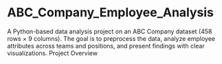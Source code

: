 # ABC_Company_Employee_Analysis

A Python-based data analysis project on an ABC Company dataset (458 rows × 9 columns). The goal is to preprocess the data, analyze employee attributes across teams and positions, and present findings with clear visualizations.
Project Overview
